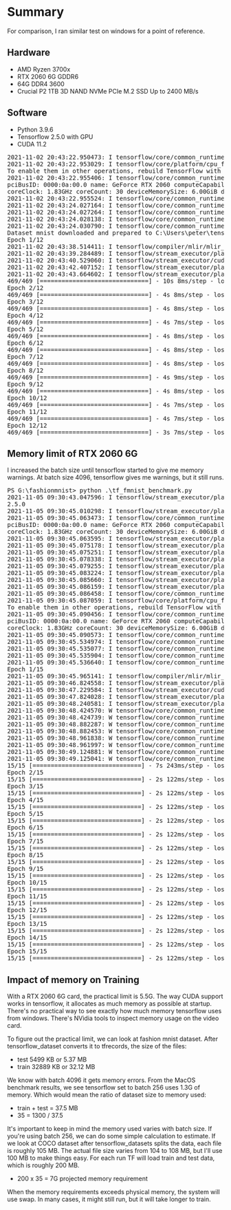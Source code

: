 # Summary
For comparison, I ran similar test on windows for a point of reference.

## Hardware
* AMD Ryzen 3700x
* RTX 2060 6G GDDR6
* 64G DDR4 3600
* Crucial P2 1TB 3D NAND NVMe PCIe M.2 SSD Up to 2400 MB/s

## Software
* Python 3.9.6
* Tensorflow 2.5.0 with GPU
* CUDA 11.2

<pre>
2021-11-02 20:43:22.950473: I tensorflow/core/common_runtime/gpu/gpu_device.cc:1871] Adding visible gpu devices: 0
2021-11-02 20:43:22.953029: I tensorflow/core/platform/cpu_feature_guard.cc:142] This TensorFlow binary is optimized with oneAPI Deep Neural Network Library (oneDNN) to use the following CPU instructions in performance-critical operations:  AVX AVX2
To enable them in other operations, rebuild TensorFlow with the appropriate compiler flags.
2021-11-02 20:43:22.955406: I tensorflow/core/common_runtime/gpu/gpu_device.cc:1733] Found device 0 with properties:
pciBusID: 0000:0a:00.0 name: GeForce RTX 2060 computeCapability: 7.5
coreClock: 1.83GHz coreCount: 30 deviceMemorySize: 6.00GiB deviceMemoryBandwidth: 312.97GiB/s
2021-11-02 20:43:22.955524: I tensorflow/core/common_runtime/gpu/gpu_device.cc:1871] Adding visible gpu devices: 0
2021-11-02 20:43:24.027164: I tensorflow/core/common_runtime/gpu/gpu_device.cc:1258] Device interconnect StreamExecutor with strength 1 edge matrix:
2021-11-02 20:43:24.027264: I tensorflow/core/common_runtime/gpu/gpu_device.cc:1264]      0
2021-11-02 20:43:24.028138: I tensorflow/core/common_runtime/gpu/gpu_device.cc:1277] 0:   N
2021-11-02 20:43:24.030790: I tensorflow/core/common_runtime/gpu/gpu_device.cc:1418] Created TensorFlow device (/job:localhost/replica:0/task:0/device:GPU:0 with 3961 MB memory) -> physical GPU (device: 0, name: GeForce RTX 2060, pci bus id: 0000:0a:00.0, compute capability: 7.5)
Dataset mnist downloaded and prepared to C:\Users\peter\tensorflow_datasets\mnist\3.0.1. Subsequent calls will reuse this data.
Epoch 1/12
2021-11-02 20:43:38.514411: I tensorflow/compiler/mlir/mlir_graph_optimization_pass.cc:176] None of the MLIR Optimization Passes are enabled (registered 2)
2021-11-02 20:43:39.284489: I tensorflow/stream_executor/platform/default/dso_loader.cc:53] Successfully opened dynamic library cudnn64_8.dll
2021-11-02 20:43:40.529060: I tensorflow/stream_executor/cuda/cuda_dnn.cc:359] Loaded cuDNN version 8101
2021-11-02 20:43:42.407152: I tensorflow/stream_executor/platform/default/dso_loader.cc:53] Successfully opened dynamic library cublas64_11.dll
2021-11-02 20:43:43.664602: I tensorflow/stream_executor/platform/default/dso_loader.cc:53] Successfully opened dynamic library cublasLt64_11.dll
469/469 [==============================] - 10s 8ms/step - loss: 0.1576 - accuracy: 0.9535 - val_loss: 0.0498 - val_accuracy: 0.9830
Epoch 2/12
469/469 [==============================] - 4s 8ms/step - loss: 0.0433 - accuracy: 0.9870 - val_loss: 0.0389 - val_accuracy: 0.9880
Epoch 3/12
469/469 [==============================] - 4s 8ms/step - loss: 0.0278 - accuracy: 0.9915 - val_loss: 0.0343 - val_accuracy: 0.9889
Epoch 4/12
469/469 [==============================] - 4s 7ms/step - loss: 0.0177 - accuracy: 0.9946 - val_loss: 0.0358 - val_accuracy: 0.9896
Epoch 5/12
469/469 [==============================] - 4s 8ms/step - loss: 0.0128 - accuracy: 0.9955 - val_loss: 0.0354 - val_accuracy: 0.9895
Epoch 6/12
469/469 [==============================] - 4s 8ms/step - loss: 0.0099 - accuracy: 0.9968 - val_loss: 0.0390 - val_accuracy: 0.9898
Epoch 7/12
469/469 [==============================] - 4s 8ms/step - loss: 0.0077 - accuracy: 0.9973 - val_loss: 0.0398 - val_accuracy: 0.9888
Epoch 8/12
469/469 [==============================] - 4s 9ms/step - loss: 0.0065 - accuracy: 0.9979 - val_loss: 0.0398 - val_accuracy: 0.9894
Epoch 9/12
469/469 [==============================] - 4s 8ms/step - loss: 0.0054 - accuracy: 0.9983 - val_loss: 0.0537 - val_accuracy: 0.9876
Epoch 10/12
469/469 [==============================] - 4s 7ms/step - loss: 0.0056 - accuracy: 0.9982 - val_loss: 0.0406 - val_accuracy: 0.9897
Epoch 11/12
469/469 [==============================] - 4s 7ms/step - loss: 0.0045 - accuracy: 0.9986 - val_loss: 0.0349 - val_accuracy: 0.9910
Epoch 12/12
469/469 [==============================] - 3s 7ms/step - loss: 0.0027 - accuracy: 0.9991 - val_loss: 0.0485 - val_accuracy: 0.9890
</pre>

## Memory limit of RTX 2060 6G

I increased the batch size until tensorflow started to give me memory warnings. At batch size 4096, tensorflow gives me warnings, but it still runs.

<pre>
PS G:\fashionmnist> python .\tf_fmnist_benchmark.py
2021-11-05 09:30:43.047596: I tensorflow/stream_executor/platform/default/dso_loader.cc:53] Successfully opened dynamic library cudart64_110.dll
2.5.0
2021-11-05 09:30:45.010298: I tensorflow/stream_executor/platform/default/dso_loader.cc:53] Successfully opened dynamic library nvcuda.dll
2021-11-05 09:30:45.063473: I tensorflow/core/common_runtime/gpu/gpu_device.cc:1733] Found device 0 with properties:
pciBusID: 0000:0a:00.0 name: GeForce RTX 2060 computeCapability: 7.5
coreClock: 1.83GHz coreCount: 30 deviceMemorySize: 6.00GiB deviceMemoryBandwidth: 312.97GiB/s
2021-11-05 09:30:45.063595: I tensorflow/stream_executor/platform/default/dso_loader.cc:53] Successfully opened dynamic library cudart64_110.dll
2021-11-05 09:30:45.075178: I tensorflow/stream_executor/platform/default/dso_loader.cc:53] Successfully opened dynamic library cublas64_11.dll
2021-11-05 09:30:45.075251: I tensorflow/stream_executor/platform/default/dso_loader.cc:53] Successfully opened dynamic library cublasLt64_11.dll
2021-11-05 09:30:45.078338: I tensorflow/stream_executor/platform/default/dso_loader.cc:53] Successfully opened dynamic library cufft64_10.dll
2021-11-05 09:30:45.079255: I tensorflow/stream_executor/platform/default/dso_loader.cc:53] Successfully opened dynamic library curand64_10.dll
2021-11-05 09:30:45.083224: I tensorflow/stream_executor/platform/default/dso_loader.cc:53] Successfully opened dynamic library cusolver64_11.dll
2021-11-05 09:30:45.085660: I tensorflow/stream_executor/platform/default/dso_loader.cc:53] Successfully opened dynamic library cusparse64_11.dll
2021-11-05 09:30:45.086159: I tensorflow/stream_executor/platform/default/dso_loader.cc:53] Successfully opened dynamic library cudnn64_8.dll
2021-11-05 09:30:45.086458: I tensorflow/core/common_runtime/gpu/gpu_device.cc:1871] Adding visible gpu devices: 0
2021-11-05 09:30:45.087059: I tensorflow/core/platform/cpu_feature_guard.cc:142] This TensorFlow binary is optimized with oneAPI Deep Neural Network Library (oneDNN) to use the following CPU instructions in performance-critical operations:  AVX AVX2
To enable them in other operations, rebuild TensorFlow with the appropriate compiler flags.
2021-11-05 09:30:45.090456: I tensorflow/core/common_runtime/gpu/gpu_device.cc:1733] Found device 0 with properties:
pciBusID: 0000:0a:00.0 name: GeForce RTX 2060 computeCapability: 7.5
coreClock: 1.83GHz coreCount: 30 deviceMemorySize: 6.00GiB deviceMemoryBandwidth: 312.97GiB/s
2021-11-05 09:30:45.090573: I tensorflow/core/common_runtime/gpu/gpu_device.cc:1871] Adding visible gpu devices: 0
2021-11-05 09:30:45.534974: I tensorflow/core/common_runtime/gpu/gpu_device.cc:1258] Device interconnect StreamExecutor with strength 1 edge matrix:
2021-11-05 09:30:45.535077: I tensorflow/core/common_runtime/gpu/gpu_device.cc:1264]      0
2021-11-05 09:30:45.535904: I tensorflow/core/common_runtime/gpu/gpu_device.cc:1277] 0:   N
2021-11-05 09:30:45.536640: I tensorflow/core/common_runtime/gpu/gpu_device.cc:1418] Created TensorFlow device (/job:localhost/replica:0/task:0/device:GPU:0 with 3961 MB memory) -> physical GPU (device: 0, name: GeForce RTX 2060, pci bus id: 0000:0a:00.0, compute capability: 7.5)
Epoch 1/15
2021-11-05 09:30:45.965141: I tensorflow/compiler/mlir/mlir_graph_optimization_pass.cc:176] None of the MLIR Optimization Passes are enabled (registered 2)
2021-11-05 09:30:46.824558: I tensorflow/stream_executor/platform/default/dso_loader.cc:53] Successfully opened dynamic library cudnn64_8.dll
2021-11-05 09:30:47.229584: I tensorflow/stream_executor/cuda/cuda_dnn.cc:359] Loaded cuDNN version 8101
2021-11-05 09:30:47.824028: I tensorflow/stream_executor/platform/default/dso_loader.cc:53] Successfully opened dynamic library cublas64_11.dll
2021-11-05 09:30:48.240581: I tensorflow/stream_executor/platform/default/dso_loader.cc:53] Successfully opened dynamic library cublasLt64_11.dll
2021-11-05 09:30:48.424570: W tensorflow/core/common_runtime/bfc_allocator.cc:271] Allocator (GPU_0_bfc) ran out of memory trying to allocate 2.55GiB with freed_by_count=0. The caller indicates that this is not a failure, but may mean that there could be performance gains if more memory were available.
2021-11-05 09:30:48.424739: W tensorflow/core/common_runtime/bfc_allocator.cc:271] Allocator (GPU_0_bfc) ran out of memory trying to allocate 2.55GiB with freed_by_count=0. The caller indicates that this is not a failure, but may mean that there could be performance gains if more memory were available.
2021-11-05 09:30:48.882287: W tensorflow/core/common_runtime/bfc_allocator.cc:271] Allocator (GPU_0_bfc) ran out of memory trying to allocate 2.16GiB with freed_by_count=0. The caller indicates that this is not a failure, but may mean that there could be performance gains if more memory were available.
2021-11-05 09:30:48.882453: W tensorflow/core/common_runtime/bfc_allocator.cc:271] Allocator (GPU_0_bfc) ran out of memory trying to allocate 2.16GiB with freed_by_count=0. The caller indicates that this is not a failure, but may mean that there could be performance gains if more memory were available.
2021-11-05 09:30:48.961838: W tensorflow/core/common_runtime/bfc_allocator.cc:271] Allocator (GPU_0_bfc) ran out of memory trying to allocate 2.60GiB with freed_by_count=0. The caller indicates that this is not a failure, but may mean that there could be performance gains if more memory were available.
2021-11-05 09:30:48.961997: W tensorflow/core/common_runtime/bfc_allocator.cc:271] Allocator (GPU_0_bfc) ran out of memory trying to allocate 2.60GiB with freed_by_count=0. The caller indicates that this is not a failure, but may mean that there could be performance gains if more memory were available.
2021-11-05 09:30:49.124881: W tensorflow/core/common_runtime/bfc_allocator.cc:271] Allocator (GPU_0_bfc) ran out of memory trying to allocate 3.77GiB with freed_by_count=0. The caller indicates that this is not a failure, but may mean that there could be performance gains if more memory were available.
2021-11-05 09:30:49.125041: W tensorflow/core/common_runtime/bfc_allocator.cc:271] Allocator (GPU_0_bfc) ran out of memory trying to allocate 3.77GiB with freed_by_count=0. The caller indicates that this is not a failure, but may mean that there could be performance gains if more memory were available.
15/15 [==============================] - 7s 243ms/step - loss: 1.1497 - accuracy: 0.6212 - val_loss: 0.6793 - val_accuracy: 0.7526
Epoch 2/15
15/15 [==============================] - 2s 122ms/step - loss: 0.5870 - accuracy: 0.7871 - val_loss: 0.5394 - val_accuracy: 0.8050
Epoch 3/15
15/15 [==============================] - 2s 122ms/step - loss: 0.4839 - accuracy: 0.8295 - val_loss: 0.4683 - val_accuracy: 0.8322
Epoch 4/15
15/15 [==============================] - 2s 122ms/step - loss: 0.4281 - accuracy: 0.8492 - val_loss: 0.4374 - val_accuracy: 0.8415
Epoch 5/15
15/15 [==============================] - 2s 122ms/step - loss: 0.3950 - accuracy: 0.8611 - val_loss: 0.4118 - val_accuracy: 0.8519
Epoch 6/15
15/15 [==============================] - 2s 122ms/step - loss: 0.3722 - accuracy: 0.8697 - val_loss: 0.3932 - val_accuracy: 0.8612
Epoch 7/15
15/15 [==============================] - 2s 122ms/step - loss: 0.3550 - accuracy: 0.8752 - val_loss: 0.3713 - val_accuracy: 0.8710
Epoch 8/15
15/15 [==============================] - 2s 122ms/step - loss: 0.3345 - accuracy: 0.8828 - val_loss: 0.3597 - val_accuracy: 0.8735
Epoch 9/15
15/15 [==============================] - 2s 122ms/step - loss: 0.3243 - accuracy: 0.8855 - val_loss: 0.3534 - val_accuracy: 0.8751
Epoch 10/15
15/15 [==============================] - 2s 122ms/step - loss: 0.3090 - accuracy: 0.8911 - val_loss: 0.3285 - val_accuracy: 0.8825
Epoch 11/15
15/15 [==============================] - 2s 122ms/step - loss: 0.2982 - accuracy: 0.8943 - val_loss: 0.3208 - val_accuracy: 0.8857
Epoch 12/15
15/15 [==============================] - 2s 122ms/step - loss: 0.2832 - accuracy: 0.9007 - val_loss: 0.3130 - val_accuracy: 0.8895
Epoch 13/15
15/15 [==============================] - 2s 122ms/step - loss: 0.2728 - accuracy: 0.9036 - val_loss: 0.3041 - val_accuracy: 0.8921
Epoch 14/15
15/15 [==============================] - 2s 122ms/step - loss: 0.2625 - accuracy: 0.9082 - val_loss: 0.2962 - val_accuracy: 0.8935
Epoch 15/15
15/15 [==============================] - 2s 122ms/step - loss: 0.2523 - accuracy: 0.9113 - val_loss: 0.2926 - val_accuracy: 0.8943
</pre>

## Impact of memory on Training

With a RTX 2060 6G card, the practical limit is 5.5G. The way CUDA support works in tensorflow, it allocates as much memory as possible at startup. There's no practical way to see exactly how much memory tensorflow uses from windows. There's NVidia tools to inspect memory usage on the video card.

To figure out the practical limit, we can look at fashion mnist dataset. After tensorflow_dataset converts it to tfrecords, the size of the files:

* test 5499 KB or 5.37 MB
* train 32889 KB or 32.12 MB

We know with batch 4096 it gets memory errors. From the MacOS benchmark results, we see tensorflow set to batch 256 uses 1.3G of memory. Which would mean the ratio of dataset size to memory used:

* train + test = 37.5 MB
* 35 = 1300 / 37.5

It's important to keep in mind the memory used varies with batch size. If you're using batch 256, we can do some simple calculation to estimate. If we look at COCO dataset after tensorflow_datasets splits the data, each file is roughly 105 MB. The actual file size varies from 104 to 108 MB, but I'll use 100 MB to make things easy. For each run TF will load train and test data, which is roughly 200 MB.

* 200 x 35 = 7G projected memory requirement

When the memory requirements exceeds physical memory, the system will use swap. In many cases, it might still run, but it will take longer to train.
